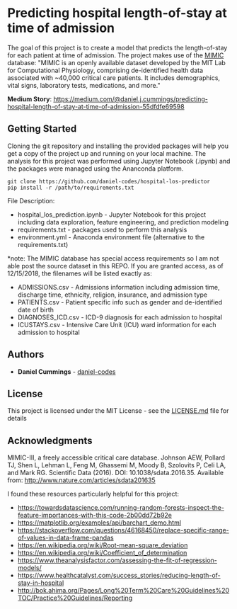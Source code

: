 # Predicting hospital length-of-stay at time of admission
The goal of this project is to create a model that predicts the length-of-stay for each patient at time of admission. The project makes use of the [MIMIC](https://mimic.physionet.org/) database: "MIMIC is an openly available dataset developed by the MIT Lab for Computational Physiology, comprising de-identified health data associated with ~40,000 critical care patients. It includes demographics, vital signs, laboratory tests, medications, and more."

**Medium Story**: https://medium.com/@daniel.j.cummings/predicting-hospital-length-of-stay-at-time-of-admission-55dfdfe69598

## Getting Started

Cloning the git repository and installing the provided packages will help you get a copy of the project up and running on your local machine. The analysis for this project was performed using Jupyter Notebook (.ipynb) and the packages were managed using the Ananconda platform. 

```
git clone https://github.com/daniel-codes/hospital-los-predictor
pip install -r /path/to/requirements.txt
```

File Description:
* hospital_los_prediction.ipynb - Jupyter Notebook for this project including data exploration, feature engineering, and prediction modeling
* requirements.txt - packages used to perform this analysis   
* environment.yml - Anaconda environment file (alternative to the requirements.txt)

\*note: The MIMIC database has special access requirements so I am not able post the source dataset in this REPO. If you are granted access, as of 12/15/2018, the filenames will be listed exactly as:
* ADMISSIONS.csv - Admissions information including admission time, discharge time,  ethnicity, religion, insurance, and admission type
* PATIENTS.csv - Patient specific info such as gender and de-identified date of birth
* DIAGNOSES_ICD.csv - ICD-9 diagnosis for each admission to hospital
* ICUSTAYS.csv - Intensive Care Unit (ICU) ward information for each admission to hospital

## Authors

- **Daniel Cummings** - [daniel-codes](https://github.com/daniel-codes)

## License

This project is licensed under the MIT License - see the [LICENSE.md](LICENSE.md) file for details

## Acknowledgments

MIMIC-III, a freely accessible critical care database. Johnson AEW, Pollard TJ, Shen L, Lehman L, Feng M, Ghassemi M, Moody B, Szolovits P, Celi LA, and Mark RG. Scientific Data (2016). DOI: 10.1038/sdata.2016.35. Available from: http://www.nature.com/articles/sdata201635

I found these resources particularly helpful for this project: 
- https://towardsdatascience.com/running-random-forests-inspect-the-feature-importances-with-this-code-2b00dd72b92e
- https://matplotlib.org/examples/api/barchart_demo.html
- https://stackoverflow.com/questions/46168450/replace-specific-range-of-values-in-data-frame-pandas
- https://en.wikipedia.org/wiki/Root-mean-square_deviation
- https://en.wikipedia.org/wiki/Coefficient_of_determination
- https://www.theanalysisfactor.com/assessing-the-fit-of-regression-models/
- https://www.healthcatalyst.com/success_stories/reducing-length-of-stay-in-hospital
- http://bok.ahima.org/Pages/Long%20Term%20Care%20Guidelines%20TOC/Practice%20Guidelines/Reporting